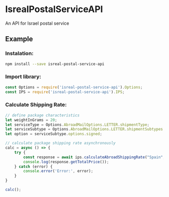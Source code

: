 # IsrealPostalServiceAPI
An API for Israel postal service

## Example

### Instalation:
```bash
npm install --save isreal-postal-service-api
```

### Import library:
```javascript
const Options = require('isreal-postal-service-api').Options;
const IPS = require('isreal-postal-service-api').IPS;
```

### Calculate Shipping Rate:
```javascript
// define package characteristics
let weightInGrams = 20;
let serviceType = Options.AbroadMailOptions.LETTER.shipmentType;
let serviceSubtype = Options.AbroadMailOptions.LETTER.shipmentSubtypes.regular;
let option = serviceSubtype.options.signed;

// calculate package shipping rate asynchronously
calc = async () => {
    try {
        const response = await ips.calculateAbroadShippingRate("Spain", weightInGrams, serviceType, serviceSubtype, option);
        console.log(response.getTotalPrice());
    } catch (error) {
        console.error('Error:', error);
    }
}

calc();
```